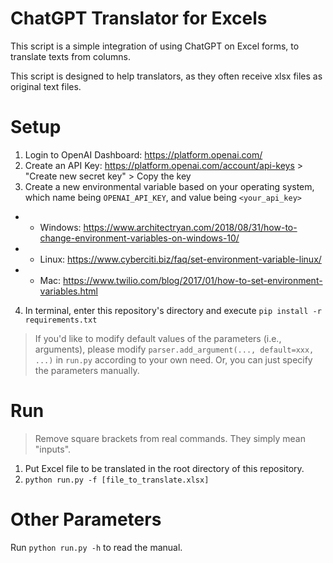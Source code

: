 # ChatGPT Translator for Excels

This script is a simple integration of using ChatGPT on Excel forms, to translate texts from columns.

This script is designed to help translators, as they often receive xlsx files as original text files.

# Setup

1. Login to OpenAI Dashboard: https://platform.openai.com/
2. Create an API Key: https://platform.openai.com/account/api-keys > "Create new secret key" > Copy the key
3. Create a new environmental variable based on your operating system, which name being `OPENAI_API_KEY`, and value being `<your_api_key>`
* * Windows: https://www.architectryan.com/2018/08/31/how-to-change-environment-variables-on-windows-10/
* * Linux: https://www.cyberciti.biz/faq/set-environment-variable-linux/
* * Mac: https://www.twilio.com/blog/2017/01/how-to-set-environment-variables.html
4. In terminal, enter this repository's directory and execute `pip install -r requirements.txt`

> If you'd like to modify default values of the parameters (i.e., arguments), please modify `parser.add_argument(..., default=xxx, ...)` in `run.py` according to your own need.
> Or, you can just specify the parameters manually.

# Run

> Remove square brackets from real commands. They simply mean "inputs".

1. Put Excel file to be translated in the root directory of this repository.
2. `python run.py -f [file_to_translate.xlsx]`

# Other Parameters

Run `python run.py -h` to read the manual.
